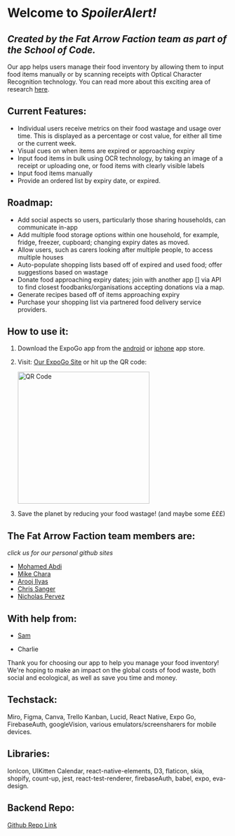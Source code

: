 # Welcome to _SpoilerAlert!_

## _Created by the Fat Arrow Faction team as part of the School of Code._

Our app helps users manage their food inventory by allowing them to input food items manually or by scanning receipts with Optical Character Recognition technology. You can read more about this exciting area of research [here](https://cloud.google.com/vision/docs/ocr).

## Current Features:

- Individual users receive metrics on their food wastage and usage over time. This is displayed as a percentage or cost value, for either all time or the current week.
- Visual cues on when items are expired or approaching expiry
- Input food items in bulk using OCR technology, by taking an image of a receipt or uploading one, or food items with clearly visible labels
- Input food items manually
- Provide an ordered list by expiry date, or expired.

## Roadmap:

- Add social aspects so users, particularly those sharing households, can communicate in-app
- Add multiple food storage options within one household, for example, fridge, freezer, cupboard; changing expiry dates as moved.
- Allow users, such as carers looking after multiple people, to access multiple houses
- Auto-populate shopping lists based off of expired and used food; offer suggestions based on wastage
- Donate food approaching expiry dates; join with another app [] via API to find closest foodbanks/organisations accepting donations via a map.
- Generate recipes based off of items approaching expiry
- Purchase your shopping list via partnered food delivery service providers.

## How to use it:

1. Download the ExpoGo app from the [android](https://play.google.com/store/apps/details?id=host.exp.exponent) or [iphone](https://apps.apple.com/app/apple-store/id982107779) app store.
2. Visit: [Our ExpoGo Site](https://expo.dev/@fat_arrow_faction/SpoilerAlert?serviceType=classic&distribution=expo-go) or hit up the QR code:

   <img src="https://qr.expo.dev/expo-go?owner=fat_arrow_faction&slug=SpoilerAlert&releaseChannel=default&host=exp.host" alt="QR Code" title="QR for SpoilerAlert" height="300"/>

3. Save the planet by reducing your food wastage! (and maybe some £££)

## The Fat Arrow Faction team members are:

_click us for our personal github sites_

- [Mohamed Abdi](https://github.com/Mohamed1104)
- [Mike Chara](https://github.com/MikeChara)
- [Arooj Ilyas](https://github.com/arooj-ilyas)
- [Chris Sanger](https://github.com/C0dingChris)
- [Nicholas Pervez](https://github.com/nicholaspervez)

## With help from:

- [Sam](https://github.com/cadbury-sdmjc)

* Charlie

Thank you for choosing our app to help you manage your food inventory! We're hoping to make an impact on the global costs of food waste, both social and ecological, as well as save you time and money.

## Techstack:

Miro, Figma, Canva, Trello Kanban, Lucid, React Native, Expo Go, FirebaseAuth, googleVision, various emulators/screensharers for mobile devices.

## Libraries:

IonIcon, UIKitten Calendar, react-native-elements, D3, flaticon, skia, shopify, count-up, jest, react-test-renderer, firebaseAuth, babel, expo, eva-design.

## Backend Repo:

[Github Repo Link](https://github.com/SchoolOfCode/bc13_final-project_back-end-fatarrowfaction)
